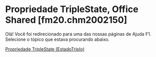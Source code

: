 
# Propriedade TripleState, Office Shared [fm20.chm2002150]

Olá! Você foi redirecionado para uma das nossas páginas de Ajuda F1. Selecione o tópico que estava procurando abaixo.

[Propriedade TripleState (EstadoTriplo)](http://msdn.microsoft.com/library/f009f524-76db-526f-7bd6-a7358b53fc31%28Office.15%29.aspx)
